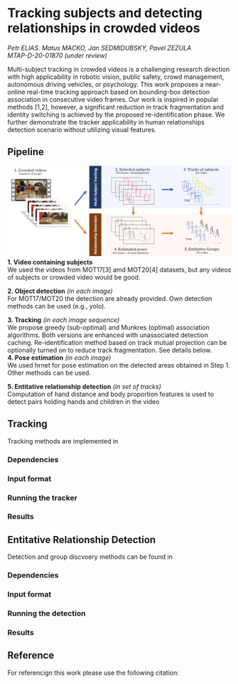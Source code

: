 # Tracking subjects and detecting relationships in crowded videos 
*Petr ELIAS. Matus MACKO, Jan SEDMIDUBSKY, Pavel ZEZULA*  
*MTAP-D-20-01870 (under review)*

Multi-subject tracking in crowded videos is a challenging research direction with high applicability in robotic vision, public safety, crowd management, autonomous driving vehicles, or psychology. This work proposes a near-online real-time tracking approach based on bounding-box detection association in consecutive video frames. Our work is inspired in popular methods \[1,2\], however, a significant reduction in track fragmentation and identity switching is achieved by the proposed re-identification phase. We further demonstrate the tracker applicability in human relationships detection scenario without utilizing visual features.

## Pipeline
![Flowchart](/supplementary/flowchart.png "Tracking ad detection flowchart")
**1. Video containing subjects**  
We used the videos from MOT17\[3\] amd MOT20\[4\] datasets, but any videos of subjects or crowded video would be good.  
  
**2. Object detection** *(in each image)*  
For MOT17/MOT20 the detection are already provided. Own detection methods can be used (e.g., yolo).  
  
**3. Tracking** *(in each image sequence)*   
We propose greedy (sub-optimal) and Munkres (optimal) association algorithms. Both versions are enhanced with unassociated detection caching. Re-identification method based on track mutual projection can be optionally turned on to reduce track fragmentation. See details below.  
**4. Pose estimation** *(in each image)*  
We used hrnet for pose estimation on the detected areas obtained in Step 1. Other methods can be used.  
  
**5. Entitative relationship detection** *(in set of tracks)*  
Computation of hand distance and body proportion features is used to detect pairs holding hands and children in the video

## Tracking
Tracking methods are implemented in 
### Dependencies
### Input format
### Running the tracker
### Results

## Entitative Relationship Detection
Detection and group discvoery methods can be found in
### Dependencies
### Input format
### Running the detection
### Results

## Reference
For referencign this work please use the following citation:
